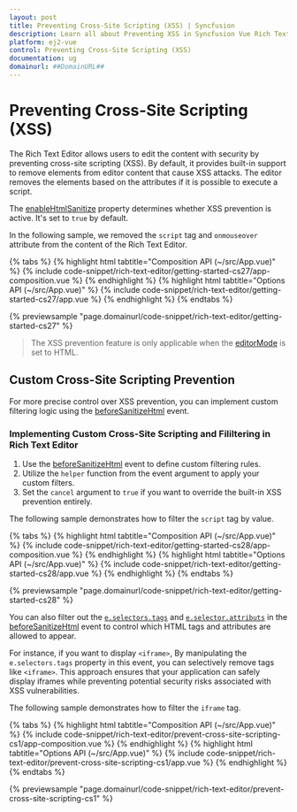 ```yaml
---
layout: post
title: Preventing Cross-Site Scripting (XSS) | Syncfusion
description: Learn all about Preventing XSS in Syncfusion Vue Rich Text Editor component of Syncfusion Essential JS 2 and more.
platform: ej2-vue
control: Preventing Cross-Site Scripting (XSS)
documentation: ug
domainurl: ##DomainURL##
---
```


# Preventing Cross-Site Scripting (XSS)

The Rich Text Editor allows users to edit the content with security by preventing cross-site scripting (XSS). By default, it provides built-in support to remove elements from editor content that cause XSS attacks. The editor removes the elements based on the attributes if it is possible to execute a script.

The [enableHtmlSanitize](https://ej2.syncfusion.com/vue/documentation/api/rich-text-editor/#enablehtmlsanitizer) property determines whether XSS prevention is active. It's set to `true` by default.

In the following sample, we removed the `script` tag and `onmouseover` attribute from the content of the Rich Text Editor.

{% tabs %}
{% highlight html tabtitle="Composition API (~/src/App.vue)" %}
{% include code-snippet/rich-text-editor/getting-started-cs27/app-composition.vue %}
{% endhighlight %}
{% highlight html tabtitle="Options API (~/src/App.vue)" %}
{% include code-snippet/rich-text-editor/getting-started-cs27/app.vue %}
{% endhighlight %}
{% endtabs %}
        
{% previewsample "page.domainurl/code-snippet/rich-text-editor/getting-started-cs27" %}

> The XSS prevention feature is only applicable when the [editorMode](https://ej2.syncfusion.com/vue/documentation/api/rich-text-editor#editormode) is set to HTML.

## Custom Cross-Site Scripting Prevention

For more precise control over XSS prevention, you can implement custom filtering logic using the [beforeSanitizeHtml](https://ej2.syncfusion.com/vue/documentation/api/rich-text-editor/#beforesanitizehtml) event.

### Implementing Custom Cross-Site Scripting and Fililtering in Rich Text Editor

1. Use the [beforeSanitizeHtml](https://ej2.syncfusion.com/vue/documentation/api/rich-text-editor/#beforesanitizehtml) event to define custom filtering rules.
2. Utilize the `helper` function from the event argument to apply your custom filters.
3. Set the `cancel` argument to `true` if you want to override the built-in XSS prevention entirely.

The following sample demonstrates how to filter the `script` tag by value.

{% tabs %}
{% highlight html tabtitle="Composition API (~/src/App.vue)" %}
{% include code-snippet/rich-text-editor/getting-started-cs28/app-composition.vue %}
{% endhighlight %}
{% highlight html tabtitle="Options API (~/src/App.vue)" %}
{% include code-snippet/rich-text-editor/getting-started-cs28/app.vue %}
{% endhighlight %}
{% endtabs %}
        
{% previewsample "page.domainurl/code-snippet/rich-text-editor/getting-started-cs28" %}

You can also filter out the [`e.selectors.tags`](https://ej2.syncfusion.com/vue/documentation/api/rich-text-editor/sanitizeSelectors/#tags) and [`e.selector.attributs`](https://ej2.syncfusion.com/vue/documentation/api/rich-text-editor/sanitizeSelectors/#attributes) in the [beforeSanitizeHtml](https://ej2.syncfusion.com/vue/documentation/api/rich-text-editor/#beforesanitizehtml) event to control which HTML tags and attributes are allowed to appear. 

For instance, if you want to display `<iframe>`, By manipulating the `e.selectors.tags` property in this event, you can selectively remove tags like `<iframe>`. This approach ensures that your application can safely display iframes while preventing potential security risks associated with XSS vulnerabilities.

The following sample demonstrates how to filter the `iframe` tag.

{% tabs %}
{% highlight html tabtitle="Composition API (~/src/App.vue)" %}
{% include code-snippet/rich-text-editor/prevent-cross-site-scripting-cs1/app-composition.vue %}
{% endhighlight %}
{% highlight html tabtitle="Options API (~/src/App.vue)" %}
{% include code-snippet/rich-text-editor/prevent-cross-site-scripting-cs1/app.vue %}
{% endhighlight %}
{% endtabs %}
        
{% previewsample "page.domainurl/code-snippet/rich-text-editor/prevent-cross-site-scripting-cs1" %}